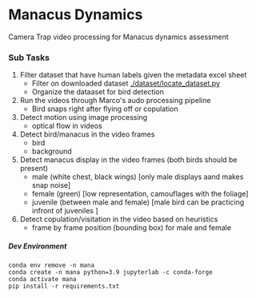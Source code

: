 # Manacus Dynamics 
Camera Trap video processing for Manacus dynamics assessment


### Sub Tasks 
1. Filter dataset that have human labels given the metadata excel sheet
    - Filter on downloaded dataset [./dataset/locate_dataset.py](./dataset/locate_dataset.py)
    - Organize the dataaset for bird detection
2. Run the videos through Marco's audo processing pipeline
    - Bird snaps right after flying off or copulation
3. Detect motion using image processing
    - optical flow in videos
4. Detect bird/manacus in the video frames
    - bird 
    - background
5. Detect manacus display in the video frames (both birds should be present)
    - male (white chest, black wings) [only male displays aand makes snap noise]
    - female (green) [low representation, camouflages with the foliage]
    - juvenile (between male and female) [male bird can be practicing infront of juveniles ]
6. Detect copulation/visitation in the video based on heuristics
    - frame by frame position (bounding box) for male and female



##### Dev Environment

```
conda env remove -n mana
conda create -n mana python=3.9 jupyterlab -c conda-forge
conda activate mana
pip install -r requirements.txt

```